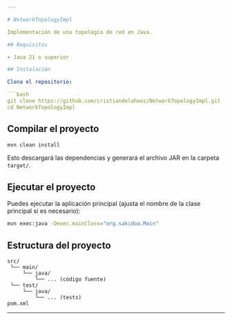 ```yaml
---

# NetworkTopologyImpl

Implementación de una topología de red en Java.

## Requisitos

- Java 21 o superior

## Instalación

Clona el repositorio:

```bash
git clone https://github.com/cristiandelahooz/NetworkTopologyImpl.git
cd NetworkTopologyImpl
```

## Compilar el proyecto

```bash
mvn clean install
```

Esto descargará las dependencias y generará el archivo JAR en la carpeta `target/`.

## Ejecutar el proyecto

Puedes ejecutar la aplicación principal (ajusta el nombre de la clase principal si es necesario):

```bash
mvn exec:java -Dexec.mainClass="org.sakidoa.Main"
```


## Estructura del proyecto

```
src/
 └── main/
     └── java/
         └── ... (código fuente)
 └── test/
     └── java/
         └── ... (tests)
pom.xml
```
---
```

